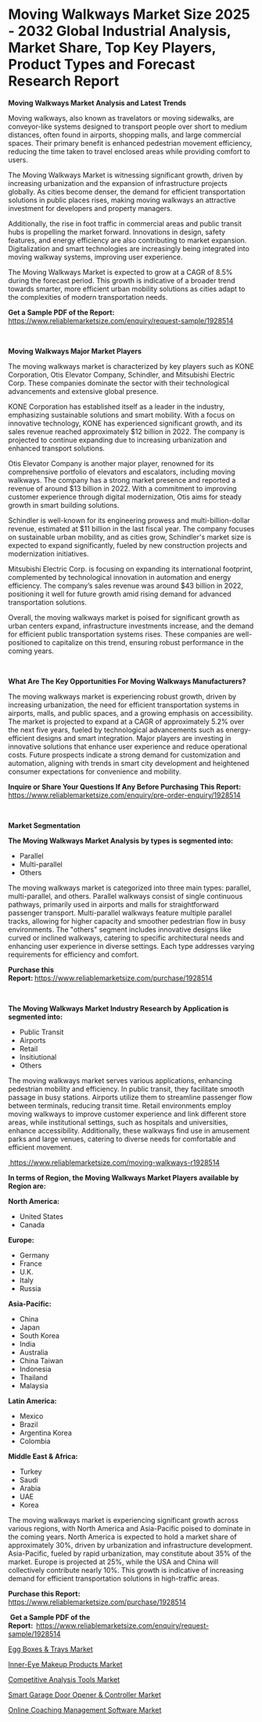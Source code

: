<p><h1>Moving Walkways Market Size 2025 - 2032 Global Industrial Analysis, Market Share, Top Key Players, Product Types and Forecast Research Report</h1></p><p><strong>Moving Walkways Market Analysis and Latest Trends</strong></p>
<p><p>Moving walkways, also known as travelators or moving sidewalks, are conveyor-like systems designed to transport people over short to medium distances, often found in airports, shopping malls, and large commercial spaces. Their primary benefit is enhanced pedestrian movement efficiency, reducing the time taken to travel enclosed areas while providing comfort to users.</p><p>The Moving Walkways Market is witnessing significant growth, driven by increasing urbanization and the expansion of infrastructure projects globally. As cities become denser, the demand for efficient transportation solutions in public places rises, making moving walkways an attractive investment for developers and property managers. </p><p>Additionally, the rise in foot traffic in commercial areas and public transit hubs is propelling the market forward. Innovations in design, safety features, and energy efficiency are also contributing to market expansion. Digitalization and smart technologies are increasingly being integrated into moving walkway systems, improving user experience.</p><p>The Moving Walkways Market is expected to grow at a CAGR of 8.5% during the forecast period. This growth is indicative of a broader trend towards smarter, more efficient urban mobility solutions as cities adapt to the complexities of modern transportation needs.</p></p>
<p><strong>Get a Sample PDF of the Report:&nbsp;</strong> <a href="https://www.reliablemarketsize.com/enquiry/request-sample/1928514?utm_campaign=1932&utm_medium=2&utm_source=Github&utm_content=ia&utm_term=29032025&utm_id=moving-walkways">https://www.reliablemarketsize.com/enquiry/request-sample/1928514</a></p>
<p>&nbsp;</p>
<p><strong>Moving Walkways Major Market Players</strong></p>
<p><p>The moving walkways market is characterized by key players such as KONE Corporation, Otis Elevator Company, Schindler, and Mitsubishi Electric Corp. These companies dominate the sector with their technological advancements and extensive global presence.</p><p>KONE Corporation has established itself as a leader in the industry, emphasizing sustainable solutions and smart mobility. With a focus on innovative technology, KONE has experienced significant growth, and its sales revenue reached approximately $12 billion in 2022. The company is projected to continue expanding due to increasing urbanization and enhanced transport solutions.</p><p>Otis Elevator Company is another major player, renowned for its comprehensive portfolio of elevators and escalators, including moving walkways. The company has a strong market presence and reported a revenue of around $13 billion in 2022. With a commitment to improving customer experience through digital modernization, Otis aims for steady growth in smart building solutions.</p><p>Schindler is well-known for its engineering prowess and multi-billion-dollar revenue, estimated at $11 billion in the last fiscal year. The company focuses on sustainable urban mobility, and as cities grow, Schindler's market size is expected to expand significantly, fueled by new construction projects and modernization initiatives.</p><p>Mitsubishi Electric Corp. is focusing on expanding its international footprint, complemented by technological innovation in automation and energy efficiency. The company’s sales revenue was around $43 billion in 2022, positioning it well for future growth amid rising demand for advanced transportation solutions.</p><p>Overall, the moving walkways market is poised for significant growth as urban centers expand, infrastructure investments increase, and the demand for efficient public transportation systems rises. These companies are well-positioned to capitalize on this trend, ensuring robust performance in the coming years.</p></p>
<p>&nbsp;</p>
<p><strong>What Are The Key Opportunities For Moving Walkways Manufacturers?</strong></p>
<p><p>The moving walkways market is experiencing robust growth, driven by increasing urbanization, the need for efficient transportation systems in airports, malls, and public spaces, and a growing emphasis on accessibility. The market is projected to expand at a CAGR of approximately 5.2% over the next five years, fueled by technological advancements such as energy-efficient designs and smart integration. Major players are investing in innovative solutions that enhance user experience and reduce operational costs. Future prospects indicate a strong demand for customization and automation, aligning with trends in smart city development and heightened consumer expectations for convenience and mobility.</p></p>
<p><strong>Inquire or Share Your Questions If Any Before Purchasing This Report:</strong> <a href="https://www.reliablemarketsize.com/enquiry/pre-order-enquiry/1928514?utm_campaign=1932&utm_medium=2&utm_source=Github&utm_content=ia&utm_term=29032025&utm_id=moving-walkways">https://www.reliablemarketsize.com/enquiry/pre-order-enquiry/1928514</a></p>
<p>&nbsp;</p>
<p><strong>Market Segmentation</strong></p>
<p><strong>The Moving Walkways Market Analysis by types is segmented into:</strong></p>
<p><ul><li>Parallel</li><li>Multi-parallel</li><li>Others</li></ul></p>
<p><p>The moving walkways market is categorized into three main types: parallel, multi-parallel, and others. Parallel walkways consist of single continuous pathways, primarily used in airports and malls for straightforward passenger transport. Multi-parallel walkways feature multiple parallel tracks, allowing for higher capacity and smoother pedestrian flow in busy environments. The "others" segment includes innovative designs like curved or inclined walkways, catering to specific architectural needs and enhancing user experience in diverse settings. Each type addresses varying requirements for efficiency and comfort.</p></p>
<p><strong>Purchase this Report:&nbsp;</strong><a href="https://www.reliablemarketsize.com/purchase/1928514?utm_campaign=1932&utm_medium=2&utm_source=Github&utm_content=ia&utm_term=29032025&utm_id=moving-walkways">https://www.reliablemarketsize.com/purchase/1928514</a></p>
<p>&nbsp;</p>
<p><strong>The Moving Walkways Market Industry Research by Application is segmented into:</strong></p>
<p><ul><li>Public Transit</li><li>Airports</li><li>Retail</li><li>Insitiutional</li><li>Others</li></ul></p>
<p><p>The moving walkways market serves various applications, enhancing pedestrian mobility and efficiency. In public transit, they facilitate smooth passage in busy stations. Airports utilize them to streamline passenger flow between terminals, reducing transit time. Retail environments employ moving walkways to improve customer experience and link different store areas, while institutional settings, such as hospitals and universities, enhance accessibility. Additionally, these walkways find use in amusement parks and large venues, catering to diverse needs for comfortable and efficient movement.</p></p>
<p><a href="https://www.reliablemarketsize.com/moving-walkways-r1928514?utm_campaign=1932&utm_medium=2&utm_source=Github&utm_content=ia&utm_term=29032025&utm_id=moving-walkways">&nbsp;https://www.reliablemarketsize.com/moving-walkways-r1928514</a></p>
<p><strong>In terms of Region, the Moving Walkways Market Players available by Region are:</strong></p>
<p>
    <p> <strong> North America: </strong>
        <ul>
            <li>United States</li>
            <li>Canada</li>
        </ul>
        </p> 
    <p> <strong> Europe: </strong>
        <ul>
            <li>Germany</li>
            <li>France</li>
            <li>U.K.</li>
            <li>Italy</li>
            <li>Russia</li>
        </ul>
        </p> 
    <p> <strong> Asia-Pacific: </strong>
        <ul>
            <li>China</li>
            <li>Japan</li>
            <li>South Korea</li>
            <li>India</li>
            <li>Australia</li>
            <li>China Taiwan</li>
            <li>Indonesia</li>
            <li>Thailand</li>
            <li>Malaysia</li>
        </ul>
        </p> 
    <p> <strong> Latin America: </strong>
        <ul>
            <li>Mexico</li>
            <li>Brazil</li>
            <li>Argentina Korea</li>
            <li>Colombia</li>
        </ul>
        </p> 
    <p> <strong> Middle East & Africa: </strong>
        <ul>
            <li>Turkey</li>
            <li>Saudi</li>
            <li>Arabia</li>
            <li>UAE</li>
            <li>Korea</li>
        </ul>
    </p>
    </p>
<p><p>The moving walkways market is experiencing significant growth across various regions, with North America and Asia-Pacific poised to dominate in the coming years. North America is expected to hold a market share of approximately 30%, driven by urbanization and infrastructure development. Asia-Pacific, fueled by rapid urbanization, may constitute about 35% of the market. Europe is projected at 25%, while the USA and China will collectively contribute nearly 10%. This growth is indicative of increasing demand for efficient transportation solutions in high-traffic areas.</p></p>
<p><strong>Purchase this Report: </strong><a href="https://www.reliablemarketsize.com/purchase/1928514?utm_campaign=1932&utm_medium=2&utm_source=Github&utm_content=ia&utm_term=29032025&utm_id=moving-walkways">https://www.reliablemarketsize.com/purchase/1928514</a></p>
<p>&nbsp;<strong>Get a Sample PDF of the Report:&nbsp;&nbsp;</strong><a href="https://www.reliablemarketsize.com/enquiry/request-sample/1928514?utm_campaign=1932&utm_medium=2&utm_source=Github&utm_content=ia&utm_term=29032025&utm_id=moving-walkways">https://www.reliablemarketsize.com/enquiry/request-sample/1928514</a></p>
<p><strong></strong></p>
<p><p><a href="https://github.com/guzmabugbyf1/Market-Research-Report-List-1/blob/main/egg-boxes-trays-market.md?utm_campaign=1932&utm_medium=2&utm_source=Github&utm_content=ia&utm_term=29032025&utm_id=moving-walkways">Egg Boxes & Trays Market</a></p><p><a href="https://github.com/lazregaartun/Market-Research-Report-List-1/blob/main/inner-eye-makeup-products-market.md?utm_campaign=1932&utm_medium=2&utm_source=Github&utm_content=ia&utm_term=29032025&utm_id=moving-walkways">Inner-Eye Makeup Products Market</a></p><p><a href="https://github.com/laroybarrize/Market-Research-Report-List-1/blob/main/competitive-analysis-tools-market.md?utm_campaign=1932&utm_medium=2&utm_source=Github&utm_content=ia&utm_term=29032025&utm_id=moving-walkways">Competitive Analysis Tools Market</a></p><p><a href="https://github.com/melascalbirp/Market-Research-Report-List-1/blob/main/smart-garage-door-opener-controller-market.md?utm_campaign=1932&utm_medium=2&utm_source=Github&utm_content=ia&utm_term=29032025&utm_id=moving-walkways">Smart Garage Door Opener & Controller Market</a></p><p><a href="https://github.com/waackheidtn5/Market-Research-Report-List-1/blob/main/online-coaching-management-software-market.md?utm_campaign=1932&utm_medium=2&utm_source=Github&utm_content=ia&utm_term=29032025&utm_id=moving-walkways">Online Coaching Management Software Market</a></p></p>